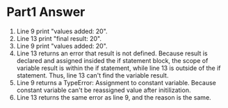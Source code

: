 # Part1 Answer

1. Line 9 print "values added: 20".
2. Line 13 print "final result: 20".
3. Line 9 print "values added: 20".
4. Line 13 returns an error that result is not defined. Because result is declared and assigned insided the if statement block, the scope of variable result is within the if statement, while line 13 is outside of the if statement. Thus, line 13 can't find the variable result.
5. Line 9 returns a TypeError: Assignment to constant variable. Because constant variable can't be reassigned value after initilization.
6. Line 13 returns the same error as line 9, and the reason is the same.